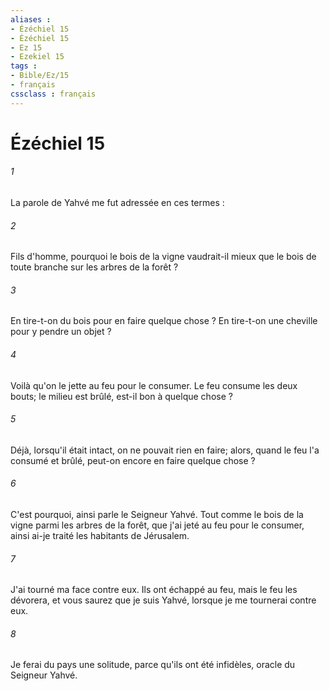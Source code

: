 ```yaml
---
aliases : 
- Ézéchiel 15
- Ézéchiel 15
- Ez 15
- Ezekiel 15
tags : 
- Bible/Ez/15
- français
cssclass : français
---
```


# Ézéchiel 15

###### 1
La parole de Yahvé me fut adressée en ces termes : 
###### 2
Fils d'homme, pourquoi le bois de la vigne vaudrait-il mieux que le bois de toute branche sur les arbres de la forêt ? 
###### 3
En tire-t-on du bois pour en faire quelque chose ? En tire-t-on une cheville pour y pendre un objet ? 
###### 4
Voilà qu'on le jette au feu pour le consumer. Le feu consume les deux bouts; le milieu est brûlé, est-il bon à quelque chose ? 
###### 5
Déjà, lorsqu'il était intact, on ne pouvait rien en faire; alors, quand le feu l'a consumé et brûlé, peut-on encore en faire quelque chose ? 
###### 6
C'est pourquoi, ainsi parle le Seigneur Yahvé. Tout comme le bois de la vigne parmi les arbres de la forêt, que j'ai jeté au feu pour le consumer, ainsi ai-je traité les habitants de Jérusalem. 
###### 7
J'ai tourné ma face contre eux. Ils ont échappé au feu, mais le feu les dévorera, et vous saurez que je suis Yahvé, lorsque je me tournerai contre eux. 
###### 8
Je ferai du pays une solitude, parce qu'ils ont été infidèles, oracle du Seigneur Yahvé. 
